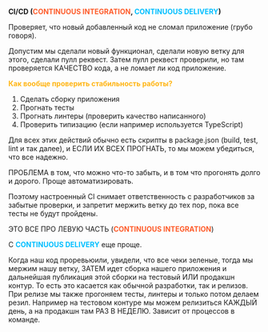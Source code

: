 **CI/CD (<span style="font-weight: bold; color: #FE5C2B;">CONTINUOUS INTEGRATION</span>, <span style="font-weight: bold; color: deepskyblue;">CONTINUOUS DELIVERY</span>)**

Проверяет, что новый добавленный код не сломал приложение (грубо говоря).

Допустим мы сделали новый функционал, сделали новую ветку для этого, сделали пулл реквест. Затем пулл реквест проверили, но там проверяется КАЧЕСТВО кода, а не ломает ли код приложение. 

<span style="font-weight: bold; color: #FFB514;">Как вообще проверить стабильность работы?</span>
1) Сделать сборку приложения
2) Прогнать тесты
3) Прогнать линтеры (проверить качество написанного)
4) Проверить типизацию (если например используется TypeScript)

Для всех этих действий обычно есть скрипты в package.json (build, test, lint и так далее), и ЕСЛИ ИХ ВСЕХ ПРОГНАТЬ, то мы можем убедиться, что все надежно. 

ПРОБЛЕМА в том, что можно что-то забыть, и в том что прогонять долго и дорого. Проще автоматизировать. 

Поэтому настроенный CI снимает ответственность с разработчиков за забытые проверки, и запретит мержить ветку до тех пор, пока все тесты не будут пройдены. 

ЭТО ВСЕ ПРО ЛЕВУЮ ЧАСТЬ (<span style="font-weight: bold; color: #FE5C2B;">CONTINUOUS INTEGRATION</span>)

С <span style="font-weight: bold; color: deepskyblue;">CONTINUOUS DELIVERY</span> еще проще.

Когда наш код проревьюили, увидели, что все чеки зеленые, тогда мы мержим нашу ветку, ЗАТЕМ идет сборка нашего приложения и дальнейшая публикация этой сборки на тестовый ИЛИ продакшн контур. 
То есть это касается как обычной разработки, так и релизов. При релизе мы также прогоняем тесты, линтеры и только потом делаем резил. 
Например на тестовом контуре мы можем релизиться КАЖДЫЙ день, а на продакшн там РАЗ В НЕДЕЛЮ. Зависит от процессов в команде. 